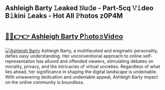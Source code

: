 ## Ashleigh Barty 𝙻eaked 𝙽u𝚍e - Part-5cq 𝚅𝚒deo B𝚒kini 𝙻eaks - Hot All 𝙿hotos z0P4M

# <h2><a href="http://ld6rvu.urlbe.top/?page=Ashleigh+Barty">🔗🔗👉👉 Ashleigh Barty P𝚑oto𝚜Vid𝚎o</a></h2>

[![Ashleigh Barty](https://i.imgur.com/eBuTRDB.gif)](http://ld6rvu.urlbe.top/?page=Ashleigh+Barty)
Ashleigh Barty, a multifaceted and enigmatic personality, defies easy understanding. Her unconventional approach to online self-representation has allured and offended viewers, stimulating debates on morality, privacy, and the intricacies of virtual societies. Regardless of what lies ahead, her significance in shaping the digital landscape is undeniable. With unwavering dedication and undeniable appeal, Ashleigh Barty impact on the online community is boundless.
